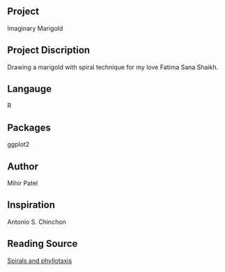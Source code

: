 Project
--------
Imaginary Marigold

Project Discription
--------------------
Drawing a marigold with spiral technique for my love Fatima Sana Shaikh.

Langauge
---------
R

Packages
--------
ggplot2

Author
------
Mihir Patel

Inspiration
------------
Antonio S. Chinchon

Reading Source
------
[Spirals and phyllotaxis](https://www.princeton.edu/~akosmrlj/MAE545_S2017/lecture12_slides.pdf)
